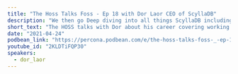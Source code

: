 ```yaml
---
title: "The Hoss Talks Foss - Ep 18 with Dor Laor CEO of ScyllaDB"
description: "We then go Deep diving into all things ScyllaDB including design decisions, the benefits, and what users are looking for."
short_text: "The HOSS talks with Dor about his career covering working on the KVM hypervisor, developing a new OS, and also building an Open Source Database. We then go Deep diving into all things ScyllaDB including design decisions, the benefits, and what users are looking for."
date: "2021-04-24"
podbean_link: "https://percona.podbean.com/e/the-hoss-talks-foss-_-ep-18-with-dor-laor-ceo-of-scylladb/"
youtube_id: "2KLDTiFQP30"
speakers:
  - dor_laor
---
```


